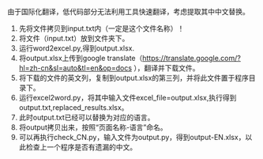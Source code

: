 由于国际化翻译，低代码部分无法利用工具快速翻译，考虑提取其中中文替换。
1. 先将文件拷贝到input.txt内（一定是这个文件名称）！ 
2. 将文件（input.txt）放到文件夹下。 
3. 运行word2excel.py,得到output.xlsx. 
4. 将output.xlsx上传到google translate（https://translate.google.com/?hl=zh-cn&sl=auto&tl=en&op=docs ），翻译并下载文件。 
5. 将下载的文件的英文列，复制到output.xlsx的第三列，并将此文件置于程序目录下。 
6. 运行excel2word.py，将其中输入文件excel_file=output.xlsx,执行得到output.txt,replaced_results.xlsx。 
7. 此时output.txt已经可以替换为对应的语言。 
8. 将output拷贝出来，按照“页面名称-语言”命名。 
9. 可以再执行check_CN.py，输入文件为output.py，得到output-EN.xlsx，以此检查上一个程序是否有遗漏的中文。